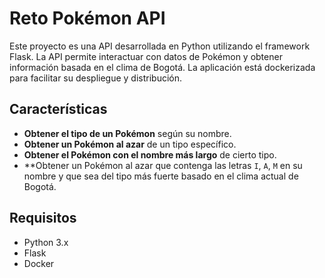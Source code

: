 # Reto Pokémon API

Este proyecto es una API desarrollada en Python utilizando el framework Flask. La API permite interactuar con datos de Pokémon y obtener información basada en el clima de Bogotá. La aplicación está dockerizada para facilitar su despliegue y distribución.

## Características

- **Obtener el tipo de un Pokémon** según su nombre.
- **Obtener un Pokémon al azar** de un tipo específico.
- **Obtener el Pokémon con el nombre más largo** de cierto tipo.
- **Obtener un Pokémon al azar que contenga las letras `I`, `A`, `M` en su nombre y que sea del tipo más fuerte basado en el clima actual de Bogotá.

## Requisitos

- Python 3.x
- Flask
- Docker 


